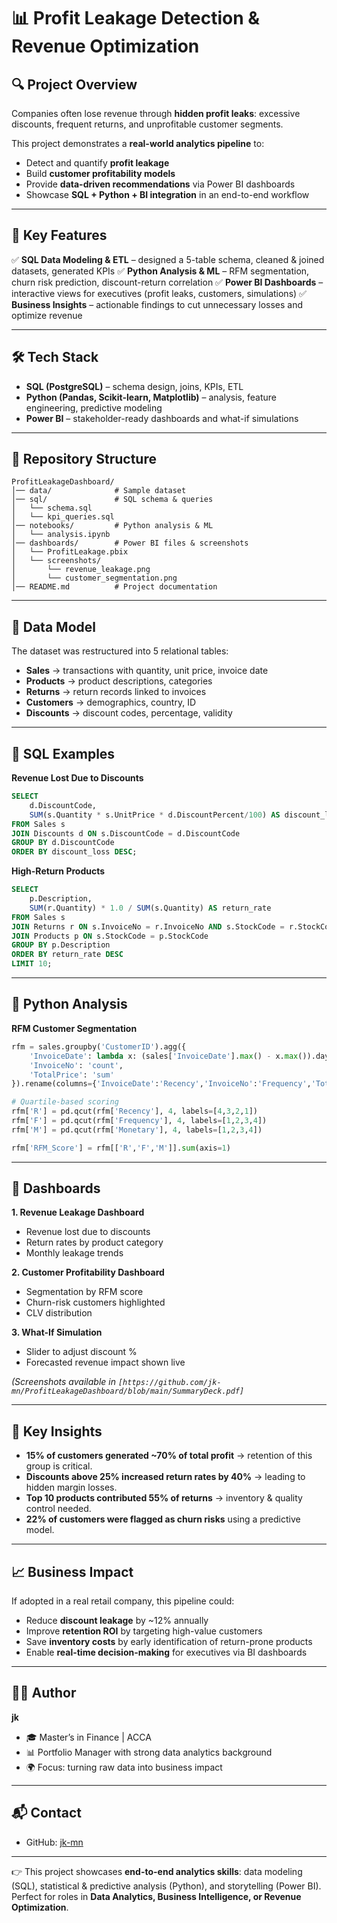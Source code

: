 # 📊 Profit Leakage Detection & Revenue Optimization

## 🔍 Project Overview

Companies often lose revenue through **hidden profit leaks**: excessive discounts, frequent returns, and unprofitable customer segments.

This project demonstrates a **real-world analytics pipeline** to:

* Detect and quantify **profit leakage**
* Build **customer profitability models**
* Provide **data-driven recommendations** via Power BI dashboards
* Showcase **SQL + Python + BI integration** in an end-to-end workflow

---

## 🚀 Key Features

✅ **SQL Data Modeling & ETL** – designed a 5-table schema, cleaned & joined datasets, generated KPIs
✅ **Python Analysis & ML** – RFM segmentation, churn risk prediction, discount-return correlation
✅ **Power BI Dashboards** – interactive views for executives (profit leaks, customers, simulations)
✅ **Business Insights** – actionable findings to cut unnecessary losses and optimize revenue

---

## 🛠️ Tech Stack

* **SQL (PostgreSQL)** – schema design, joins, KPIs, ETL
* **Python (Pandas, Scikit-learn, Matplotlib)** – analysis, feature engineering, predictive modeling
* **Power BI** – stakeholder-ready dashboards and what-if simulations

---

## 📂 Repository Structure

```
ProfitLeakageDashboard/
│── data/              # Sample dataset
│── sql/               # SQL schema & queries
│   └── schema.sql
│   └── kpi_queries.sql
│── notebooks/         # Python analysis & ML
│   └── analysis.ipynb
│── dashboards/        # Power BI files & screenshots
│   └── ProfitLeakage.pbix
│   └── screenshots/
│       └── revenue_leakage.png
│       └── customer_segmentation.png
│── README.md          # Project documentation
```

---

## 🧩 Data Model

The dataset was restructured into 5 relational tables:

* **Sales** → transactions with quantity, unit price, invoice date
* **Products** → product descriptions, categories
* **Returns** → return records linked to invoices
* **Customers** → demographics, country, ID
* **Discounts** → discount codes, percentage, validity

---

## 📜 SQL Examples

**Revenue Lost Due to Discounts**

```sql
SELECT 
    d.DiscountCode,
    SUM(s.Quantity * s.UnitPrice * d.DiscountPercent/100) AS discount_loss
FROM Sales s
JOIN Discounts d ON s.DiscountCode = d.DiscountCode
GROUP BY d.DiscountCode
ORDER BY discount_loss DESC;
```

**High-Return Products**

```sql
SELECT 
    p.Description, 
    SUM(r.Quantity) * 1.0 / SUM(s.Quantity) AS return_rate
FROM Sales s
JOIN Returns r ON s.InvoiceNo = r.InvoiceNo AND s.StockCode = r.StockCode
JOIN Products p ON s.StockCode = p.StockCode
GROUP BY p.Description
ORDER BY return_rate DESC
LIMIT 10;
```

---

## 🐍 Python Analysis

**RFM Customer Segmentation**

```python
rfm = sales.groupby('CustomerID').agg({
    'InvoiceDate': lambda x: (sales['InvoiceDate'].max() - x.max()).days,
    'InvoiceNo': 'count',
    'TotalPrice': 'sum'
}).rename(columns={'InvoiceDate':'Recency','InvoiceNo':'Frequency','TotalPrice':'Monetary'})

# Quartile-based scoring
rfm['R'] = pd.qcut(rfm['Recency'], 4, labels=[4,3,2,1])
rfm['F'] = pd.qcut(rfm['Frequency'], 4, labels=[1,2,3,4])
rfm['M'] = pd.qcut(rfm['Monetary'], 4, labels=[1,2,3,4])

rfm['RFM_Score'] = rfm[['R','F','M']].sum(axis=1)
```

---

## 📸 Dashboards

**1. Revenue Leakage Dashboard**

* Revenue lost due to discounts
* Return rates by product category
* Monthly leakage trends

**2. Customer Profitability Dashboard**

* Segmentation by RFM score
* Churn-risk customers highlighted
* CLV distribution

**3. What-If Simulation**

* Slider to adjust discount %
* Forecasted revenue impact shown live

*(Screenshots available in `[https://github.com/jk-mn/ProfitLeakageDashboard/blob/main/SummaryDeck.pdf]`*

---

## 🧠 Key Insights

* **15% of customers generated \~70% of total profit** → retention of this group is critical.
* **Discounts above 25% increased return rates by 40%** → leading to hidden margin losses.
* **Top 10 products contributed 55% of returns** → inventory & quality control needed.
* **22% of customers were flagged as churn risks** using a predictive model.

---

## 📈 Business Impact

If adopted in a real retail company, this pipeline could:

* Reduce **discount leakage** by \~12% annually
* Improve **retention ROI** by targeting high-value customers
* Save **inventory costs** by early identification of return-prone products
* Enable **real-time decision-making** for executives via BI dashboards

---

## 🧑‍💻 Author

**jk**

* 🎓 Master’s in Finance | ACCA 
* 📊 Portfolio Manager with strong data analytics background
* 🌍 Focus: turning raw data into business impact

---

## 📬 Contact

* GitHub: [jk-mn](https://github.com/jk-mn)


---

👉 This project showcases **end-to-end analytics skills**: data modeling (SQL), statistical & predictive analysis (Python), and storytelling (Power BI).
Perfect for roles in **Data Analytics, Business Intelligence, or Revenue Optimization**.

